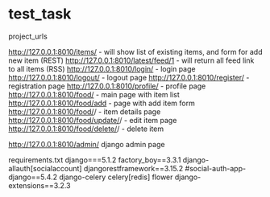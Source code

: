 # test_task

project_urls

http://127.0.0.1:8010/items/  - will show list of existing items, and form for add new item (REST)
http://127.0.0.1:8010/latest/feed/1  - will return all feed link to all items (RSS)
http://127.0.0.1:8010/login/  - login page
http://127.0.0.1:8010/logout/ - logout page
http://127.0.0.1:8010/register/  - registration page
http://127.0.0.1:8010/profile/  - profile page
http://127.0.0.1:8010/food/  - main page with item list
http://127.0.0.1:8010/food/add - page with add item form
http://127.0.0.1:8010/food/<ID>/ - item details page
http://127.0.0.1:8010/food/update/<ID>/  - edit item page
http://127.0.0.1:8010/food/delete/<ID>/  - delete item

http://127.0.0.1:8010/admin/  django admin page


requirements.txt
django===5.1.2
factory_boy==3.3.1
django-allauth[socialaccount]
djangorestframework==3.15.2
#social-auth-app-django==5.4.2
django-celery
celery[redis]
flower
django-extensions==3.2.3
